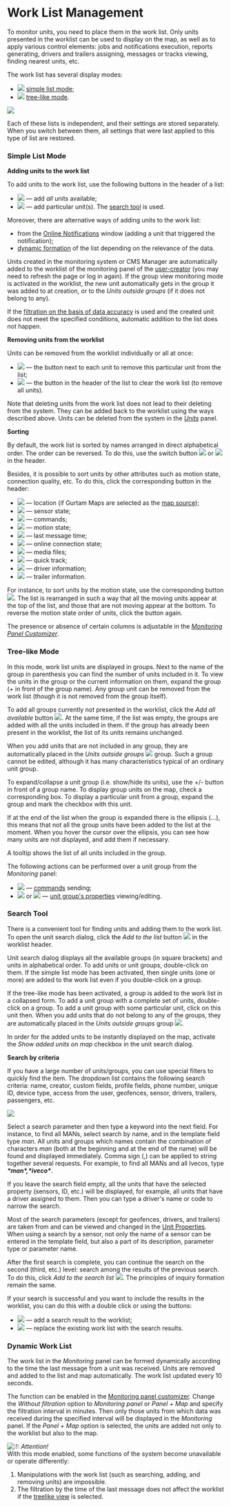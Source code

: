 # Work List Management



To monitor units, you need to place them in the work list. Only units presented in the worklist can be used to display on the map, as well as to apply various control elements: jobs and notifications execution, reports generating, drivers and trailers assigning, messages or tracks viewing, finding nearest units, etc.

The work list has several display modes:

* ![](https://docs.wialon.com/en/hosting/_media/icons/list.png) [simple list mode](https://docs.wialon.com/en/hosting/user/monitor/list#singular_units);
* ![](https://docs.wialon.com/en/hosting/_media/icons/tree.png) [tree-like mode](https://docs.wialon.com/en/hosting/user/monitor/list#treelike_view).

![](https://docs.wialon.com/en/hosting/_media/monitor/worklist.png)

Each of these lists is independent, and their settings are stored separately. When you switch between them, all settings that were last applied to this type of list are restored.

### Simple List Mode <a id="simple_list_mode"></a>

**Adding units to the work list**

To add units to the work list, use the following buttons in the header of a list:

* ![](https://docs.wialon.com/en/hosting/_media/icons/add-all.png) — add _all_ units available;
* ![](https://docs.wialon.com/en/hosting/_media/icons/add-units.png) — add particular unit\(s\). The [search tool](https://docs.wialon.com/en/hosting/user/monitor/list#search_tool) is used.

Moreover, there are alternative ways of adding units to the work list:

* from the [Online Notifications](https://docs.wialon.com/en/hosting/user/notify/online) window \(adding a unit that triggered the notification\);
* [dynamic formation](https://docs.wialon.com/en/hosting/user/monitor/list#dynamic_work_list) of the list depending on the relevance of the data.

Units created in the monitoring system or CMS Manager are automatically added to the worklist of the monitoring panel of the [user-creator](https://docs.wialon.com/en/hosting/cms/rights/creator) \(you may need to refresh the page or log in again\). If the group view monitoring mode is activated in the worklist, the new unit automatically gets in the group it was added to at creation, or to the _Units outside groups_ \(if it does not belong to any\).

If the [filtration on the basis of data accuracy](https://docs.wialon.com/en/hosting/user/monitor/list?&#dynamic_work_list) is used and the created unit does not meet the specified conditions, automatic addition to the list does not happen.

**Removing units from the worklist**

Units can be removed from the worklist individually or all at once:

* ![](https://docs.wialon.com/en/hosting/_media/icons/del.png) — the button next to each unit to remove this particular unit from the list;
* ![](https://docs.wialon.com/en/hosting/_media/icons/del-all.png) — the button in the header of the list to clear the work list \(to remove all units\).

Note that deleting units from the work list does not lead to their deleting from the system. They can be added back to the worklist using the ways described above. Units can be deleted from the system in the [_Units_](https://docs.wialon.com/en/hosting/user/units/units#units_management) panel.

**Sorting**

By default, the work list is sorted by names arranged in direct alphabetical order. The order can be reversed. To do this, use the switch button ![](https://docs.wialon.com/en/hosting/_media/icons/az.png) or ![](https://docs.wialon.com/en/hosting/_media/icons/za.png) in the header.

Besides, it is possible to sort units by other attributes such as motion state, connection quality, etc. To do this, click the corresponding button in the header:

* ![](https://docs.wialon.com/en/hosting/_media/icons/location.png) — location \(if Gurtam Maps are selected as the [map source](https://docs.wialon.com/en/hosting/user/set/maps)\);
* ![](https://docs.wialon.com/en/hosting/_media/icons/sensor-state.png) — sensor state;
* ![](https://docs.wialon.com/en/hosting/_media/icons/cmd_.png) — commands;
* ![](https://docs.wialon.com/en/hosting/_media/icons/state.png) — motion state;
* ![](https://docs.wialon.com/en/hosting/_media/icons/actuality.png) — last message time;
* ![](https://docs.wialon.com/en/hosting/_media/icons/connection_.png) — online connection state;
* ![](https://docs.wialon.com/en/hosting/_media/icons/picture_.png) — media files;
* ![](https://docs.wialon.com/en/hosting/_media/icons/track_.png) — quick track;
* ![](https://docs.wialon.com/en/hosting/_media/icons/driver.png) — driver information;
* ![](https://docs.wialon.com/en/hosting/_media/icons/trailer.png) — trailer information.

For instance, to sort units by the motion state, use the corresponding button ![](https://docs.wialon.com/en/hosting/_media/icons/state.png). The list is rearranged in such a way that all the moving units appear at the top of the list, and those that are not moving appear at the bottom. To reverse the motion state order of units, click the button again.

The presence or absence of certain columns is adjustable in the [_Monitoring Panel Customizer_](https://docs.wialon.com/en/hosting/user/monitor/icons).

### Tree-like Mode <a id="tree-like_mode"></a>

In this mode, work list units are displayed in groups. Next to the name of the group in parenthesis you can find the number of units included in it. To view the units in the group or the current information on them, expand the group \(_+_ in front of the group name\). Any group unit can be removed from the work list \(though it is not removed from the group itself\).

To add all groups currently not presented in the worklist, click the _Add all available_ button ![](https://docs.wialon.com/en/hosting/_media/icons/add-all.png). At the same time, if the list was empty, the groups are added with all the units included in them. If the group has already been present in the worklist, the list of its units remains unchanged.

When you add units that are not included in any group, they are automatically placed in the _Units outside groups_ ![](https://docs.wialon.com/en/hosting/_media/icons/fake_group.png) group. Such a group cannot be edited, although it has many characteristics typical of an ordinary unit group.

To expand/collapse a unit group \(i.e. show/hide its units\), use the +/- button in front of a group name. To display group units on the map, check a corresponding box. To display a particular unit from a group, expand the group and mark the checkbox with this unit.

If at the end of the list when the group is expanded there is the ellipsis \(…\), this means that not all the group units have been added to the list at the moment. When you hover the cursor over the ellipsis, you can see how many units are not displayed, and add them if necessary.

A tooltip shows the list of all units included in the group.

The following actions can be performed over a unit group from the _Monitoring_ panel:

* ![](https://docs.wialon.com/en/hosting/_media/icons/cmd.png) — [commands](https://docs.wialon.com/en/hosting/user/monitor/cmd) sending;
* ![](https://docs.wialon.com/en/hosting/_media/icons/view.png) or ![](https://docs.wialon.com/en/hosting/_media/icons/edit.png) — [unit group's properties](https://docs.wialon.com/en/hosting/cms/groups/props) viewing/editing.

### Search Tool <a id="search_tool"></a>

There is a convenient tool for finding units and adding them to the work list. To open the unit search dialog, click the _Add to the list_ button ![](https://docs.wialon.com/en/hosting/_media/icons/add-units.png) in the worklist header.

Unit search dialog displays all the available groups \(in square brackets\) and units in alphabetical order. To add units or unit groups, double-click on them. If the simple list mode has been activated, then single units \(one or more\) are added to the work list even if you double-click on a group.

If the tree-like mode has been activated, a group is added to the work list in a collapsed form. To add a unit group with a complete set of units, double-click on a group. To add a unit group with some particular unit, click on this unit then. When you add units that do not belong to any of the groups, they are automatically placed in the _Units outside groups_ group ![](https://docs.wialon.com/en/hosting/_media/icons/fake_group.png).

In order for the added units to be instantly displayed on the map, activate the _Show added units on map_ checkbox in the unit search dialog.

**Search by criteria**

If you have a large number of units/groups, you can use special filters to quickly find the item. The dropdown list contains the following search criteria: name, creator, custom fields, profile fields, phone number, unique ID, device type, access from the user, geofences, sensor, drivers, trailers, passengers, etc.

![](https://docs.wialon.com/en/hosting/_media/monitor/list.png)

Select a search parameter and then type a keyword into the next field. For instance, to find all MANs, select search by name, and in the template field type _man_. All units and groups which names contain the combination of characters _man_ \(both at the beginning and at the end of the name\) will be found and displayed immediately. Comma sign \(,\) can be applied to string together several requests. For example, to find all MANs and all Ivecos, type _**\*man\*,\*iveco\***_.

If you leave the search field empty, all the units that have the selected property \(sensors, ID, etc.\) will be displayed, for example, all units that have a driver assigned to them. Then you can type a driver's name or code to narrow the search.

Most of the search parameters \(except for geofences, drivers, and trailers\) are taken from and can be viewed and changed in the [Unit Properties](https://docs.wialon.com/en/hosting/user/units/units#unit_properties_dialog). When using a search by a sensor, not only the name of a sensor can be entered in the template field, but also a part of its description, parameter type or parameter name.

After the first search is complete, you can continue the search on the second \(third, etc.\) level: search among the results of the previous search. To do this, click _Add to the search list_ ![](https://docs.wialon.com/en/hosting/_media/icons/find-multi.png). The principles of inquiry formation remain the same.

If your search is successful and you want to include the results in the worklist, you can do this with a double click or using the buttons:

* ![](https://docs.wialon.com/en/hosting/_media/icons/list-add.png) — add a search result to the worklist;
* ![](https://docs.wialon.com/en/hosting/_media/icons/list-replace.png) — replace the existing work list with the search results.

### Dynamic Work List <a id="dynamic_work_list"></a>

The work list in the _Monitoring_ panel can be formed dynamically according to the time the last message from a unit was received. Units are removed and added to the list and map automatically. The work list updated every 10 seconds.

The function can be enabled in the [Monitoring panel customizer](https://docs.wialon.com/en/hosting/user/monitor/icons#data_accuracy). Change the _Without filtration_ option to _Monitoring panel_ or _Panel + Map_ and specify the filtration interval in minutes. Then only those units from which data was received during the specified interval will be displayed in the _Monitoring_ panel. If the _Panel + Map_ option is selected, the units are added not only to the worklist but also to the map.

![:!:](https://docs.wialon.com/en/hosting/lib/images/smileys/icon_exclaim.gif) _Attention!_  
With this mode enabled, some functions of the system become unavailable or operate differently:

1. Manipulations with the work list \(such as searching, adding, and removing units\) are impossible.
2. The filtration by the time of the last message does not affect the worklist if the [treelike view](https://docs.wialon.com/en/hosting/user/monitor/list#tree_mode) is selected.

